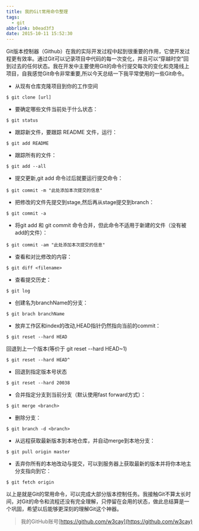 ```yaml
---
title: 我的Git常用命令整理
tags:
  - git
abbrlink: b0ead3f3
date: 2015-10-11 15:52:30
---
```


Git版本控制器（Github）在我的实际开发过程中起到很重要的作用，它使开发过程更有效率。通过Git可以记录项目中代码的每一次变化，并且可以“穿越时空”回到过去的任何状态。我在开发中主要使用Git的命令行提交每次的变化和克隆线上项目，自我感觉Git命令非常重要,所以今天总结一下我平常使用的一些Git命令。

* 从现有仓库克隆项目到你的工作空间
```
$ git clone [url]
```
* 要确定哪些文件当前处于什么状态：
```
$ git status
```
* 跟踪新文件，要跟踪 README 文件，运行：
```
$ git add README
```
* 跟踪所有的文件：
```
$ git add --all
```
* 提交更新,git add 命令过后就要运行提交命令：
```
$ git commit -m "此处添加本次提交的信息"
```
* 把修改的文件先提交到stage,然后再从stage提交到branch：
```
$ git commit -a 
```
* 将git add 和 git commit 命令合并，但此命令不适用于新建的文件（没有被add的文件）：
```
$ git commit -am "此处添加本次提交的信息"
```
* 查看和对比修改的内容：
```
$ git diff <filename>
```
* 查看提交历史：
```
$ git log
```
* 创建名为branchName的分支：
```
$ git brach branchName 
```
* 放弃工作区和index的改动,HEAD指针仍然指向当前的commit：
```
$ git reset --hard HEAD 
```
回退到上一个版本(等价于 git reset --hard HEAD~1) 
```
$ git reset --hard HEAD^ 
```
* 回退到指定版本号状态
```
$ git reset --hard 20038
```
* 合并指定分支到当前分支（默认使用fast forward方式）：
```
$ git merge <branch>
```
* 删除分支：
```
$ git branch -d <branch>
```
* 从远程获取最新版本到本地仓库，并自动merge到本地分支：
```
$ git pull origin master
```
* 丢弃你所有的本地改动与提交，可以到服务器上获取最新的版本并将你本地主分支指向到它：
```
$ git fetch origin
```
		
以上是就是Git的常用命令，可以完成大部分版本控制任务。我接触Git不算太长时间，对Git的命令和流程还没有完全理解，只停留在会用的状态，做此总结算是一个巩固，希望以后能够更深刻的理解Git这个神器。
>我的GitHub账号[https://github.com/w3cay](https://github.com/w3cay)